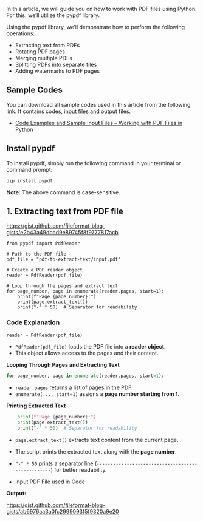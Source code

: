 In this article, we will guide you on how to work with PDF files using Python. For this, we’ll utilize the pypdf library.

Using the pypdf library, we’ll demonstrate how to perform the following operations:

- Extracting text from PDFs  
- Rotating PDF pages  
- Merging multiple PDFs  
- Splitting PDFs into separate files  
- Adding watermarks to PDF pages  

## Sample Codes

You can download all sample codes used in this article from the following link. It contains codes, input files and output files.

- [Code Examples and Sample Input Files – Working with PDF Files in Python][1]

## Install pypdf

To install pypdf, simply run the following command in your terminal or command prompt:

```bash
pip install pypdf
```
**Note:** The above command is case-sensitive.

## 1. Extracting text from PDF file

https://gist.github.com/fileformat-blog-gists/e2b43a49dbad9e89745f8f9777817acb

```
from pypdf import PdfReader

# Path to the PDF file
pdf_file = "pdf-to-extract-text/input.pdf"

# Create a PDF reader object
reader = PdfReader(pdf_file)

# Loop through the pages and extract text
for page_number, page in enumerate(reader.pages, start=1):
    print(f"Page {page_number}:")
    print(page.extract_text())
    print("-" * 50)  # Separator for readability
```

### Code Explanation

```python
reader = PdfReader(pdf_file)
```
- `PdfReader(pdf_file)` loads the PDF file into a **reader object**.  
- This object allows access to the pages and their content.

**Looping Through Pages and Extracting Text**

```python
for page_number, page in enumerate(reader.pages, start=1):
```
- `reader.pages` returns a list of pages in the PDF.
- `enumerate(..., start=1)` assigns a **page number starting from 1**.

**Printing Extracted Text**
```python
    print(f"Page {page_number}:")
    print(page.extract_text())
    print("-" * 50)  # Separator for readability
```
- `page.extract_text()` extracts text content from the current page.
- The script prints the extracted text along with the **page number**.
- `"-" * 50` prints a separator line (`--------------------------------------------------`) for better readability.

- Input PDF File used in Code

**Output:**

https://gist.github.com/fileformat-blog-gists/ab6976aa3a0fc2999093f5f9320a9e20










[1]: https://github.com/fileformat-blog-gists/code/tree/main/working-with-pdf-files-in-python
